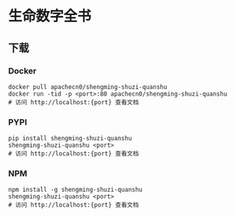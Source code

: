 # 生命数字全书

## 下载

### Docker

```
docker pull apachecn0/shengming-shuzi-quanshu
docker run -tid -p <port>:80 apachecn0/shengming-shuzi-quanshu
# 访问 http://localhost:{port} 查看文档
```

### PYPI

```
pip install shengming-shuzi-quanshu
shengming-shuzi-quanshu <port>
# 访问 http://localhost:{port} 查看文档
```

### NPM

```
npm install -g shengming-shuzi-quanshu
shengming-shuzi-quanshu <port>
# 访问 http://localhost:{port} 查看文档
```